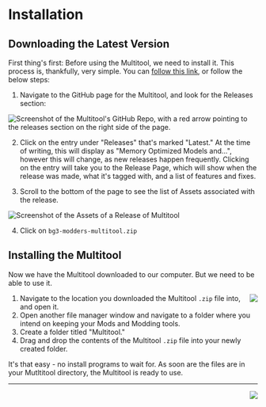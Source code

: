 # Installation

## Downloading the Latest Version
First thing's first: Before using the Multitool, we need to install it. This process is, thankfully, very simple. You can [follow this link](https://github.com/ShinyHobo/BG3-Modders-Multitool/releases/latest), or follow the below steps:

1. Navigate to the GitHub page for the Multitool, and look for the Releases section:

![Screenshot of the Multitool's GitHub Repo, with a red arrow pointing to the releases section on the right side of the page.](https://i.imgur.com/R9IAD8i.png)

2. Click on the entry under "Releases" that's marked "Latest." At the time of writing, this will display as "Memory Optimized Models and...", however this will change, as new releases happen frequently. Clicking on the entry will take you to the Release Page, which will show when the release was made, what it's tagged with, and a list of features and fixes.

3. Scroll to the bottom of the page to see the list of Assets associated with the release.

![Screenshot of the Assets of a Release of Multitool](https://i.imgur.com/ATMVXss.png)

4. Click on `bg3-modders-multitool.zip`

## Installing the Multitool
Now we have the Multitool downloaded to our computer. But we need to be able to use it. 


<img src="https://i.imgur.com/YqZ47YW.png" align="right">

1. Navigate to the location you downloaded the Multitool `.zip` file into, and open it.
2. Open another file manager window and navigate to a folder where you intend on keeping your Mods and Modding tools.
3. Create a folder titled "Multitool."
4. Drag and drop the contents of the Multitool `.zip` file into your newly created folder.

It's that easy - no install programs to wait for. As soon are the files are in your Mutltitool directory, the Multitool is ready to use.

---

[<img align="right" src="https://img.shields.io/badge/Next-Configuration-2ea44f?style=for-the-badge">](https://github.com/ShinyHobo/BG3-Modders-Multitool/wiki/Configuration)